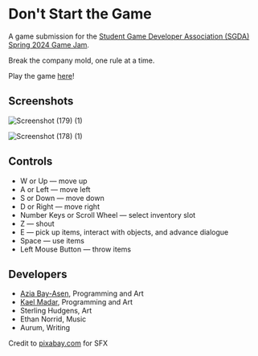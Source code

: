 # Don't Start the Game
A game submission for the [Student Game Developer Association (SGDA) Spring 2024 Game Jam](https://itch.io/jam/spring-24-jam).

Break the company mold, one rule at a time.

Play the game [here](https://theitsybitsyspider.itch.io/dont-start-the-game)!

## Screenshots

![Screenshot (179) (1)](https://github.com/TheItsyBitsySpider/Dont-Start-The-Game/assets/99378816/856df482-2bd1-49ec-8164-e4a45d864f6b)

![Screenshot (178) (1)](https://github.com/TheItsyBitsySpider/Dont-Start-The-Game/assets/99378816/54c4de6b-f46f-4500-b39a-367d563893a8)

## Controls
* W or Up — move up
* A or Left — move left
* S or Down — move down
* D or Right — move right
* Number Keys or Scroll Wheel — select inventory slot
* Z — shout
* E — pick up items, interact with objects, and advance dialogue
* Space — use items
* Left Mouse Button — throw items

## Developers
* [Azia Bay-Asen](https://github.com/Azia-Bay), Programming and Art
* [Kael Madar](https://github.com/TheItsyBitsySpider), Programming and Art
* Sterling Hudgens, Art
* Ethan Norrid, Music
* Aurum, Writing

Credit to [pixabay.com](https://pixabay.com/sound-effects/) for SFX
